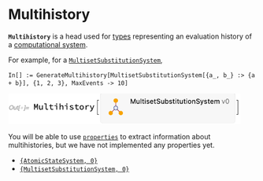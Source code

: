 # Multihistory

**`Multihistory`** is a head used for [types](README.md) representing an evaluation history of a
[computational system](/Documentation/Systems/README.md).

For example, for a [`MultisetSubstitutionSystem`](/Documentation/Systems/MultisetSubstitutionSystem.md),

```wl
In[] := GenerateMultihistory[MultisetSubstitutionSystem[{a_, b_} :> {a + b}], {1, 2, 3}, MaxEvents -> 10]
```

<img src="/Documentation/Images/MultisetMultihistory.png" width="472.2">

You will be able to use [`properties`](/Documentation/Properties/README.md) to extract information about multihistories,
but we have not implemented any properties yet.

* [`{AtomicStateSystem, 0}`](AtomicStateSystem0.md)
* [`{MultisetSubstitutionSystem, 0}`](MultisetSubstitutionSystem0.md)
